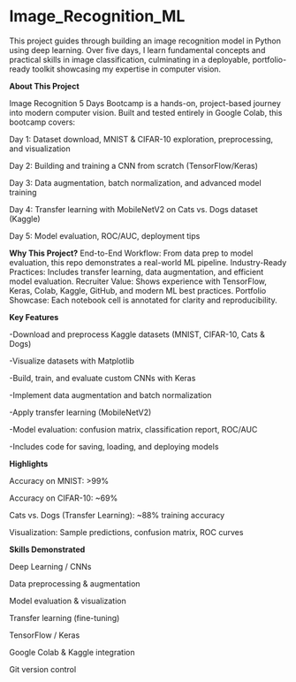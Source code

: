 # Image_Recognition_ML
This project guides through building an image recognition model in Python using deep learning. Over five days, I  learn fundamental concepts and practical skills in image classification, culminating in a deployable, portfolio-ready toolkit showcasing my expertise in computer vision.

**About This Project**


Image Recognition 5 Days Bootcamp is a hands-on, project-based journey into modern computer vision. Built and tested entirely in Google Colab, this bootcamp covers:

Day 1:
Dataset download, MNIST & CIFAR-10 exploration, preprocessing, and visualization

Day 2:
Building and training a CNN from scratch (TensorFlow/Keras)

Day 3:
Data augmentation, batch normalization, and advanced model training

Day 4:
Transfer learning with MobileNetV2 on Cats vs. Dogs dataset (Kaggle)

Day 5:
Model evaluation, ROC/AUC, deployment tips

**Why This Project?**
End-to-End Workflow: From data prep to model evaluation, this repo demonstrates a real-world ML pipeline.
Industry-Ready Practices: Includes transfer learning, data augmentation, and efficient model evaluation.
Recruiter Value: Shows experience with TensorFlow, Keras, Colab, Kaggle, GitHub, and modern ML best practices.
Portfolio Showcase: Each notebook cell is annotated for clarity and reproducibility.



**Key Features**

-Download and preprocess Kaggle datasets (MNIST, CIFAR-10, Cats & Dogs)

-Visualize datasets with Matplotlib

-Build, train, and evaluate custom CNNs with Keras

-Implement data augmentation and batch normalization

-Apply transfer learning (MobileNetV2)

-Model evaluation: confusion matrix, classification report, ROC/AUC

-Includes code for saving, loading, and deploying models



**Highlights**

Accuracy on MNIST: >99%

Accuracy on CIFAR-10: ~69%

Cats vs. Dogs (Transfer Learning): ~88% training accuracy

Visualization: Sample predictions, confusion matrix, ROC curves


**Skills Demonstrated**

Deep Learning / CNNs

Data preprocessing & augmentation

Model evaluation & visualization

Transfer learning (fine-tuning)

TensorFlow / Keras

Google Colab & Kaggle integration

Git version control
